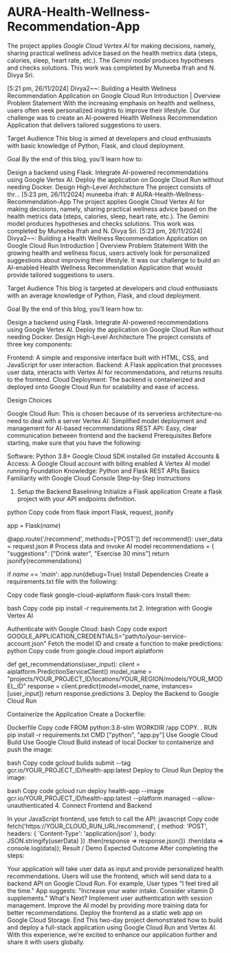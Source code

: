 # AURA-Health-Wellness-Recommendation-App
The project applies *Google Cloud Vertex AI* for making decisions, namely, sharing practical wellness advice based on the health metrics data (steps, calories, sleep, heart rate, etc.). The *Gemini model* produces hypotheses and checks solutions. This work was completed by Muneeba Ifrah and N. Divya Sri.





[5:21 pm, 26/11/2024] Divya2~~: Building a Health Wellness Recommendation Application on Google Cloud Run
Introduction | Overview
Problem Statement
With the increasing emphasis on health and wellness, users often seek personalized insights to improve their lifestyle. Our challenge was to create an AI-powered Health Wellness Recommendation Application that delivers tailored suggestions to users.

Target Audience
This blog is aimed at developers and cloud enthusiasts with basic knowledge of Python, Flask, and cloud deployment.

Goal
By the end of this blog, you’ll learn how to:

Design a backend using Flask.
Integrate AI-powered recommendations using Google Vertex AI.
Deploy the application on Google Cloud Run without needing Docker.
Design
High-Level Architecture
The project consists of thr…
[5:23 pm, 26/11/2024] muneeba ifrah: # AURA-Health-Wellness-Recommendation-App
The project applies Google Cloud Vertex AI for making decisions, namely, sharing practical wellness advice based on the health metrics data (steps, calories, sleep, heart rate, etc.). The Gemini model produces hypotheses and checks solutions. This work was completed by Muneeba Ifrah and N. Divya Sri.
[5:23 pm, 26/11/2024] Divya2~~: Building a Health Wellness Recommendation Application on Google Cloud Run
Introduction | Overview
Problem Statement
With the growing health and wellness focus, users actively look for personalized suggestions about improving their lifestyle. It was our challenge to build an AI-enabled Health Wellness Recommendation Application that would provide tailored suggestions to users.

Target Audience
This blog is targeted at developers and cloud enthusiasts with an average knowledge of Python, Flask, and cloud deployment.

Goal
By the end of this blog, you’ll learn how to:

Design a backend using Flask.
Integrate AI-powered recommendations using Google Vertex AI.
Deploy the application on Google Cloud Run without needing Docker.
Design
High-Level Architecture
The project consists of three key components:

Frontend: A simple and responsive interface built with HTML, CSS, and JavaScript for user interaction.
Backend: A Flask application that processes user data, interacts with Vertex AI for recommendations, and returns results to the frontend.
Cloud Deployment: The backend is containerized and deployed onto Google Cloud Run for scalability and ease of access.

Design Choices

Google Cloud Run: This is chosen because of its serverless architecture-no need to deal with a server
Vertex AI: Simplified model deployment and management for AI-based recommendations
REST API: Easy, clear communication between frontend and the backend
Prerequisites
Before starting, make sure that you have the following:

Software:
Python 3.8+
Google Cloud SDK installed
Git installed
Accounts & Access:
A Google Cloud account with billing enabled
A Vertex AI model running
 Foundation Knowledge:
Python and Flask
REST APIs Basics
Familiarity with Google Cloud Console
Step-by-Step Instructions
1. Setup the Backend
 Baselining
Initialize a Flask application
Create a flask project with your API endpoints definition.

python
Copy code
from flask import Flask, request, jsonify

app = Flask(_name_)

@app.route('/recommend', methods=['POST'])
def recommend():
    user_data = request.json
    # Process data and invoke AI model
    recommendations = { "suggestions": ["Drink water", "Exercise 30 mins"]
return jsonify(recommendations)

if _name_ == '_main_':
    app.run(debug=True)
Install Dependencies
Create a requirements.txt file with the following:


Copy code
flask
google-cloud-aiplatform
flask-cors
Install them:


bash
Copy code
pip install -r requirements.txt
2. Integration with Google Vertex AI

Authenticate with Google Cloud:
bash
Copy code
export GOOGLE_APPLICATION_CREDENTIALS="path/to/your-service-account.json"
Fetch the model ID and create a function to make predictions:
python
Copy code
from google.cloud import aiplatform

def get_recommendations(user_input):
    client = aiplatform.PredictionServiceClient()
    model_name = "projects/YOUR_PROJECT_ID/locations/YOUR_REGION/models/YOUR_MODEL_ID"
    response = client.predict(model=model_name, instances=[user_input])
return response.predictions
3. Deploy the Backend to Google Cloud Run

Containerize the Application
Create a Dockerfile:

Dockerfile
Copy code
FROM python:3.8-slim
WORKDIR /app
COPY. .
RUN pip install -r requirements.txt
CMD ["python", "app.py"]
Use Google Cloud Build
Use Google Cloud Build instead of local Docker to containerize and push the image:

bash
Copy code
gcloud builds submit --tag gcr.io/YOUR_PROJECT_ID/health-app:latest
Deploy to Cloud Run
Deploy the image:

bash
Copy code
gcloud run deploy health-app --image gcr.io/YOUR_PROJECT_ID/health-app:latest --platform managed --allow-unauthenticated
4. Connect Frontend and Backend

In your JavaScript frontend, use fetch to call the API:
javascript
Copy code
fetch('https://YOUR_CLOUD_RUN_URL/recommend', {
    method: 'POST',
    headers: {
        'Content-Type': 'application/json'
    },
    body: JSON.stringify(userData)
})
.then(response => response.json())
.then(data => console.log(data));
Result / Demo
Expected Outcome
After completing the steps:

Your application will take user data as input and provide personalized health recommendations.
Users will use the frontend, which will send data to a backend API on Google Cloud Run.
For example,
User types "I feel tired all the time."
App suggests: "Increase your water intake. Consider vitamin D supplements."
What's Next?
Implement user authentication with session management.
Improve the AI model by providing more training data for better recommendations.
Deploy the frontend as a static web app on Google Cloud Storage.
End
This two-day project demonstrated how to build and deploy a full-stack application using Google Cloud Run and Vertex AI. With this experience, we’re excited to enhance our application further and share it with users globally.
